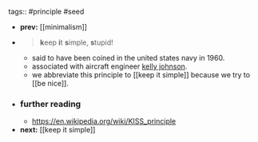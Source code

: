 tags:: #principle #seed
- **prev:** [[minimalism]]
- > **k**eep **i**t **s**imple, **s**tupid!
	- said to have been coined in the united states navy in 1960.
	- associated with aircraft engineer [kelly johnson](https://en.wikipedia.org/wiki/Kelly_Johnson_(engineer)).
	- we abbreviate this principle to [[keep it simple]] because we try to [[be nice]].
- ### further reading
	- https://en.wikipedia.org/wiki/KISS_principle
- **next:** [[keep it simple]]